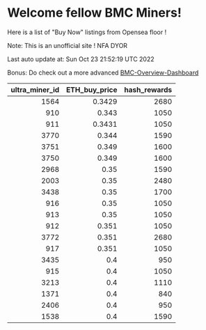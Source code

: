 # Welcome fellow BMC Miners!
Here is a list of "Buy Now" listings from Opensea floor !

Note: This is an unofficial site ! NFA DYOR

Last auto update at: Sun Oct 23 21:52:19 UTC 2022

Bonus: Do check out a more advanced [BMC-Overview-Dashboard](https://dune.com/defifunk/BMC-Overview-Dashboard)


|   ultra_miner_id |   ETH_buy_price |   hash_rewards |
|-----------------:|----------------:|---------------:|
|             1564 |          0.3429 |           2680 |
|              910 |          0.343  |           1050 |
|              911 |          0.3431 |           1050 |
|             3770 |          0.344  |           1590 |
|             3751 |          0.349  |           1600 |
|             3750 |          0.349  |           1600 |
|             2968 |          0.35   |           1590 |
|             2003 |          0.35   |           2480 |
|             3438 |          0.35   |           1700 |
|              916 |          0.35   |           1050 |
|              913 |          0.35   |           1050 |
|              912 |          0.351  |           1050 |
|             3772 |          0.351  |           2680 |
|              917 |          0.351  |           1050 |
|             3435 |          0.4    |            950 |
|              915 |          0.4    |           1050 |
|             3213 |          0.4    |           1110 |
|             1371 |          0.4    |            840 |
|             2406 |          0.4    |            950 |
|             1538 |          0.4    |           1590 |
